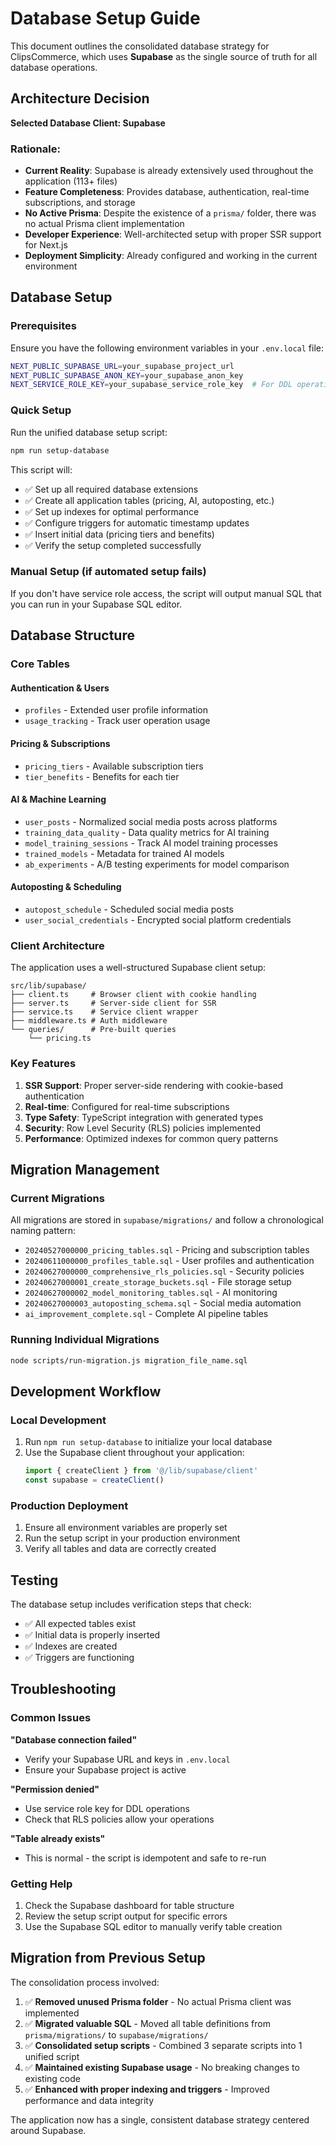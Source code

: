 # Database Setup Guide

This document outlines the consolidated database strategy for ClipsCommerce, which uses **Supabase** as the single source of truth for all database operations.

## Architecture Decision

**Selected Database Client: Supabase**

### Rationale:
- **Current Reality**: Supabase is already extensively used throughout the application (113+ files)
- **Feature Completeness**: Provides database, authentication, real-time subscriptions, and storage
- **No Active Prisma**: Despite the existence of a `prisma/` folder, there was no actual Prisma client implementation
- **Developer Experience**: Well-architected setup with proper SSR support for Next.js
- **Deployment Simplicity**: Already configured and working in the current environment

## Database Setup

### Prerequisites

Ensure you have the following environment variables in your `.env.local` file:

```bash
NEXT_PUBLIC_SUPABASE_URL=your_supabase_project_url
NEXT_PUBLIC_SUPABASE_ANON_KEY=your_supabase_anon_key
NEXT_SERVICE_ROLE_KEY=your_supabase_service_role_key  # For DDL operations
```

### Quick Setup

Run the unified database setup script:

```bash
npm run setup-database
```

This script will:
- ✅ Set up all required database extensions
- ✅ Create all application tables (pricing, AI, autoposting, etc.)
- ✅ Set up indexes for optimal performance  
- ✅ Configure triggers for automatic timestamp updates
- ✅ Insert initial data (pricing tiers and benefits)
- ✅ Verify the setup completed successfully

### Manual Setup (if automated setup fails)

If you don't have service role access, the script will output manual SQL that you can run in your Supabase SQL editor.

## Database Structure

### Core Tables

#### Authentication & Users
- `profiles` - Extended user profile information
- `usage_tracking` - Track user operation usage

#### Pricing & Subscriptions  
- `pricing_tiers` - Available subscription tiers
- `tier_benefits` - Benefits for each tier

#### AI & Machine Learning
- `user_posts` - Normalized social media posts across platforms
- `training_data_quality` - Data quality metrics for AI training
- `model_training_sessions` - Track AI model training processes
- `trained_models` - Metadata for trained AI models
- `ab_experiments` - A/B testing experiments for model comparison

#### Autoposting & Scheduling
- `autopost_schedule` - Scheduled social media posts
- `user_social_credentials` - Encrypted social platform credentials

### Client Architecture

The application uses a well-structured Supabase client setup:

```
src/lib/supabase/
├── client.ts     # Browser client with cookie handling
├── server.ts     # Server-side client for SSR
├── service.ts    # Service client wrapper
├── middleware.ts # Auth middleware
└── queries/      # Pre-built queries
    └── pricing.ts
```

### Key Features

1. **SSR Support**: Proper server-side rendering with cookie-based authentication
2. **Real-time**: Configured for real-time subscriptions
3. **Type Safety**: TypeScript integration with generated types
4. **Security**: Row Level Security (RLS) policies implemented
5. **Performance**: Optimized indexes for common query patterns

## Migration Management

### Current Migrations

All migrations are stored in `supabase/migrations/` and follow a chronological naming pattern:

- `20240527000000_pricing_tables.sql` - Pricing and subscription tables
- `20240611000000_profiles_table.sql` - User profiles and authentication
- `20240627000000_comprehensive_rls_policies.sql` - Security policies
- `20240627000001_create_storage_buckets.sql` - File storage setup
- `20240627000002_model_monitoring_tables.sql` - AI monitoring
- `20240627000003_autoposting_schema.sql` - Social media automation
- `ai_improvement_complete.sql` - Complete AI pipeline tables

### Running Individual Migrations

```bash
node scripts/run-migration.js migration_file_name.sql
```

## Development Workflow

### Local Development
1. Run `npm run setup-database` to initialize your local database
2. Use the Supabase client throughout your application:
   ```typescript
   import { createClient } from '@/lib/supabase/client'
   const supabase = createClient()
   ```

### Production Deployment
1. Ensure all environment variables are properly set
2. Run the setup script in your production environment
3. Verify all tables and data are correctly created

## Testing

The database setup includes verification steps that check:
- ✅ All expected tables exist
- ✅ Initial data is properly inserted
- ✅ Indexes are created
- ✅ Triggers are functioning

## Troubleshooting

### Common Issues

**"Database connection failed"**
- Verify your Supabase URL and keys in `.env.local`
- Ensure your Supabase project is active

**"Permission denied"**  
- Use service role key for DDL operations
- Check that RLS policies allow your operations

**"Table already exists"**
- This is normal - the script is idempotent and safe to re-run

### Getting Help

1. Check the Supabase dashboard for table structure
2. Review the setup script output for specific errors
3. Use the Supabase SQL editor to manually verify table creation

## Migration from Previous Setup

The consolidation process involved:

1. ✅ **Removed unused Prisma folder** - No actual Prisma client was implemented
2. ✅ **Migrated valuable SQL** - Moved all table definitions from `prisma/migrations/` to `supabase/migrations/`
3. ✅ **Consolidated setup scripts** - Combined 3 separate scripts into 1 unified script
4. ✅ **Maintained existing Supabase usage** - No breaking changes to existing code
5. ✅ **Enhanced with proper indexing and triggers** - Improved performance and data integrity

The application now has a single, consistent database strategy centered around Supabase.